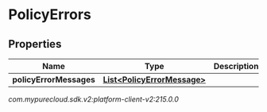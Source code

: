 # PolicyErrors


## Properties

| Name | Type | Description | Notes |
| ------------ | ------------- | ------------- | ------------- |
| **policyErrorMessages** | [**List&lt;PolicyErrorMessage&gt;**](PolicyErrorMessage) |  |  [optional] |




_com.mypurecloud.sdk.v2:platform-client-v2:215.0.0_
